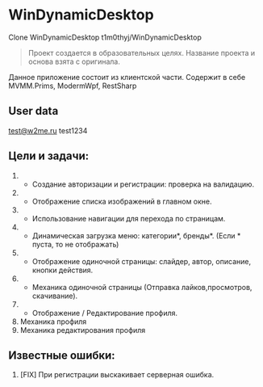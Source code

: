 # WinDynamicDesktop

Clone WinDynamicDesktop t1m0thyj/WinDynamicDesktop

> Проект создается в образовательных целях. Название проекта и основа взята с оригинала.

Данное приложение состоит из клиентской части. Содержит в себе MVMM.Prims, ModermWpf, RestSharp

## User data
test@w2me.ru   test1234

## Цели и задачи:
1. + Создание авторизации и регистрации: проверка на валидацию.
2. + Отображение списка изображений в главном окне.
3. + Использование навигации для перехода по страницам.
4. + Динамическая загрузка меню: категории*, бренды*. (Если * пуста, то не отображать)
5. + Отображение одиночной страницы: слайдер, автор, описание, кнопки действия.
5. - Механика одиночной страницы (Отправка лайков,просмотров, скачивание).
6. - Отображение / Редактирование профиля.
7. Механика профиля
8. Механика редактирования профиля

## Известные ошибки:
1. [FIX] При регистрации выскакивает серверная ошибка.
